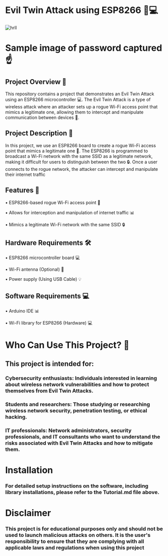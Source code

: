 # Evil Twin Attack using ESP8266 📱💻


![hrll](https://github.com/user-attachments/assets/b1657838-dce6-413c-bfc9-409ff4f67a02)

# Sample image of password captured ☝️

## Project Overview 📝

This repository contains a project that demonstrates an Evil Twin Attack using an ESP8266 microcontroller 💻.
The Evil Twin Attack is a type of wireless attack where an attacker sets up a rogue Wi-Fi access point that mimics a legitimate one,
allowing them to intercept and manipulate communication between devices 📱.

## Project Description 📄

In this project, we use an ESP8266 board to create a rogue Wi-Fi access point that mimics a legitimate one 📡.
The ESP8266 is programmed to broadcast a Wi-Fi network with the same SSID as a legitimate network,
making it difficult for users to distinguish between the two 🔒. 
Once a user connects to the rogue network, the attacker can intercept and manipulate their internet traffic


 ## Features 🎉
 
• ESP8266-based rogue Wi-Fi access point 📡

• Allows for interception and manipulation of internet traffic 📊

• Mimics a legitimate Wi-Fi network with the same SSID 🔒

## Hardware Requirements 🛠️

• ESP8266 microcontroller board 💻 

• Wi-Fi antenna (Optional) 📡

• Power supply (Using USB Cable) 💡

## Software Requirements 💻

• Arduino IDE 📊 

• Wi-Fi library for ESP8266 (Hardware) 💻

# Who Can Use This Project? 🤔

## This project is intended for:


### Cybersecurity enthusiasts: Individuals interested in learning about wireless network vulnerabilities and how to protect themselves from Evil Twin Attacks.

### Students and researchers: Those studying or researching wireless network security, penetration testing, or ethical hacking.

### IT professionals: Network administrators, security professionals, and IT consultants who want to understand the risks associated with Evil Twin Attacks and how to mitigate them.


# Installation

### For detailed setup instructions on the software, including library installations, please refer to the Tutorial.md file above.


# Disclaimer

### This project is for educational purposes only and should not be used to launch malicious attacks on others. It is the user's responsibility to ensure that they are complying with all applicable laws and regulations when using this project
